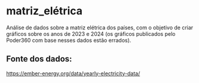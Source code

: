 # matriz_elétrica
Análise de dados sobre a matriz elétrica dos países, com o objetivo de criar gráficos sobre os anos de 2023 e 2024 (os gráficos publicados pelo Poder360 com base nesses dados estão errados).

## Fonte dos dados:
https://ember-energy.org/data/yearly-electricity-data/
